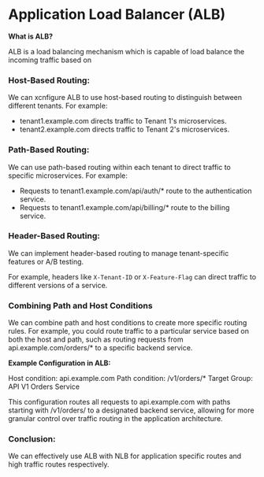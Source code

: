 # Application Load Balancer (ALB)

__What is ALB?__

ALB is a load balancing mechanism which is capable of load balance the incoming traffic based on

### Host-Based Routing:

We can xcnfigure ALB to use host-based routing to distinguish between different tenants. For example:

- tenant1.example.com directs traffic to Tenant 1's microservices.
- tenant2.example.com directs traffic to Tenant 2's microservices.

### Path-Based Routing: 

We can use path-based routing within each tenant to direct traffic to specific microservices. For example:

- Requests to tenant1.example.com/api/auth/* route to the authentication service.
- Requests to tenant1.example.com/api/billing/* route to the billing service.

### Header-Based Routing: 

We can implement header-based routing to manage tenant-specific features or A/B testing. 

For example, headers like `X-Tenant-ID` or `X-Feature-Flag` can direct traffic to different versions of a service.

### Combining Path and Host Conditions

We can combine path and host conditions to create more specific routing rules. For example, you could route traffic to a particular service based on both the host and path, such as routing requests from api.example.com/orders/* to a specific backend service.

**Example Configuration in ALB:**

Host condition: api.example.com
Path condition: /v1/orders/*
Target Group: API V1 Orders Service

This configuration routes all requests to api.example.com with paths starting with /v1/orders/ to a designated backend service, allowing for more granular control over traffic routing in the application architecture.

### Conclusion:

We can effectively use ALB with NLB for application specific routes and high traffic routes respectively.

